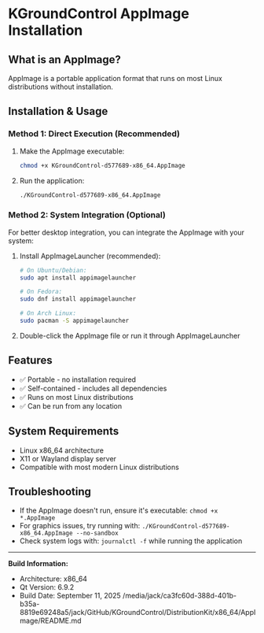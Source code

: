# KGroundControl AppImage Installation

## What is an AppImage?
AppImage is a portable application format that runs on most Linux distributions without installation.

## Installation & Usage

### Method 1: Direct Execution (Recommended)
1. Make the AppImage executable:
   ```bash
   chmod +x KGroundControl-d577689-x86_64.AppImage
   ```

2. Run the application:
   ```bash
   ./KGroundControl-d577689-x86_64.AppImage
   ```

### Method 2: System Integration (Optional)
For better desktop integration, you can integrate the AppImage with your system:

1. Install AppImageLauncher (recommended):
   ```bash
   # On Ubuntu/Debian:
   sudo apt install appimagelauncher

   # On Fedora:
   sudo dnf install appimagelauncher

   # On Arch Linux:
   sudo pacman -S appimagelauncher
   ```

2. Double-click the AppImage file or run it through AppImageLauncher

## Features
- ✅ Portable - no installation required
- ✅ Self-contained - includes all dependencies
- ✅ Runs on most Linux distributions
- ✅ Can be run from any location

## System Requirements
- Linux x86_64 architecture
- X11 or Wayland display server
- Compatible with most modern Linux distributions

## Troubleshooting
- If the AppImage doesn't run, ensure it's executable: `chmod +x *.AppImage`
- For graphics issues, try running with: `./KGroundControl-d577689-x86_64.AppImage --no-sandbox`
- Check system logs with: `journalctl -f` while running the application

---
**Build Information:**
- Architecture: x86_64
- Qt Version: 6.9.2
- Build Date: September 11, 2025</content>
<parameter name="filePath">/media/jack/ca3fc60d-388d-401b-b35a-8819e69248a5/jack/GitHub/KGroundControl/DistributionKit/x86_64/AppImage/README.md